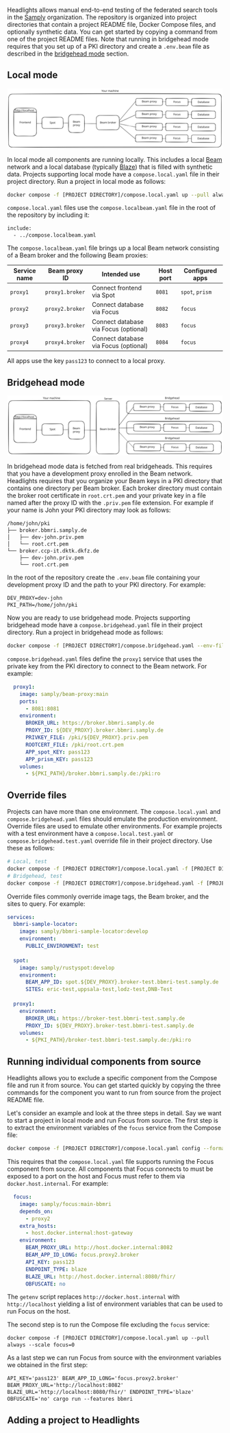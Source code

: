 Headlights allows manual end-to-end testing of the federated search tools in the [Samply](https://github.com/samply/) organization. The repository is organized into project directories that contain a project README file, Docker Compose files, and optionally synthetic data. You can get started by copying a command from one of the project README files. Note that running in bridgehead mode requires that you set up of a PKI directory and create a `.env.beam` file as described in the [bridgehead mode](#bridgehead-mode) section.

## Local mode

![Local mode sketch](./local-mode-sketch.svg)

In local mode all components are running locally. This includes a local [Beam](https://github.com/samply/beam) network and a local database (typically [Blaze](https://github.com/samply/blaze)) that is filled with synthetic data. Projects supporting local mode have a `compose.local.yaml` file in their project directory. Run a project in local mode as follows:

```bash
docker compose -f [PROJECT DIRECTORY]/compose.local.yaml up --pull always
```

`compose.local.yaml` files use the `compose.localbeam.yaml` file in the root of the repository by including it:

```
include:
  - ../compose.localbeam.yaml
```

The `compose.localbeam.yaml` file brings up a local Beam network consisting of a Beam broker and the following Beam proxies:

| Service name | Beam proxy ID | Intended use | Host port | Configured apps |
| ----- | ----- | --- | --- | --- |
| `proxy1` | `proxy1.broker` | Connect frontend via Spot | `8081` | `spot`, `prism` |
| `proxy2` | `proxy2.broker` | Connect database via Focus | `8082` | `focus` |
| `proxy3` | `proxy3.broker` | Connect database via Focus (optional) | `8083` | `focus` |
| `proxy4` | `proxy4.broker` | Connect database via Focus (optional) | `8084` | `focus` |

All apps use the key `pass123` to connect to a local proxy.

## Bridgehead mode

![Bridgehead mode sketch](./bridgehead-mode-sketch.svg)

In bridgehead mode data is fetched from real bridgeheads. This requires that you have a development proxy enrolled in the Beam network. Headlights requires that you organize your Beam keys in a PKI directory that contains one directory per Beam broker. Each broker directory must contain the broker root certificate in `root.crt.pem` and your private key in a file named after the proxy ID with the `.priv.pem` file extension. For example if your name is John your PKI directory may look as follows:

```
/home/john/pki
├── broker.bbmri.samply.de
│   ├── dev-john.priv.pem
│   └── root.crt.pem
└── broker.ccp-it.dktk.dkfz.de
    ├── dev-john.priv.pem
    └── root.crt.pem
```

In the root of the repository create the `.env.beam` file containing your development proxy ID and the path to your PKI directory. For example:

```
DEV_PROXY=dev-john
PKI_PATH=/home/john/pki
```

Now you are ready to use bridgehead mode. Projects supporting bridgehead mode have a `compose.bridgehead.yaml` file in their project directory. Run a project in bridgehead mode as follows:

```bash
docker compose -f [PROJECT DIRECTORY]/compose.bridgehead.yaml --env-file .env.beam up --pull always
```

`compose.bridgehead.yaml` files define the `proxy1` service that uses the private key from the PKI directory to connect to the Beam network. For example:

```yaml
  proxy1:
    image: samply/beam-proxy:main
    ports:
      - 8081:8081
    environment:
      BROKER_URL: https://broker.bbmri.samply.de
      PROXY_ID: ${DEV_PROXY}.broker.bbmri.samply.de
      PRIVKEY_FILE: /pki/${DEV_PROXY}.priv.pem
      ROOTCERT_FILE: /pki/root.crt.pem
      APP_spot_KEY: pass123
      APP_prism_KEY: pass123
    volumes:
      - ${PKI_PATH}/broker.bbmri.samply.de:/pki:ro
```

## Override files
Projects can have more than one environment. The `compose.local.yaml` and `compose.bridgehead.yaml` files should emulate the production environment. Override files are used to emulate other environments. For example projects with a test environment have a `compose.local.test.yaml` or `compose.bridgehead.test.yaml` override file in their project directory. Use these as follows:

```bash
# Local, test
docker compose -f [PROJECT DIRECTORY]/compose.local.yaml -f [PROJECT DIRECTORY]/compose.local.test.yaml up --pull always
# Bridgehead, test
docker compose -f [PROJECT DIRECTORY]/compose.bridgehead.yaml -f [PROJECT DIRECTORY]/compose.bridgehead.test.yaml --env-file .env.beam up --pull always
```

Override files commonly override image tags, the Beam broker, and the sites to query. For example:

```yaml
services:
  bbmri-sample-locator:
    image: samply/bbmri-sample-locator:develop
    environment:
      PUBLIC_ENVIRONMENT: test
  
  spot:
    image: samply/rustyspot:develop
    environment:
      BEAM_APP_ID: spot.${DEV_PROXY}.broker-test.bbmri-test.samply.de
      SITES: eric-test,uppsala-test,lodz-test,DNB-Test

  proxy1:
    environment:
      BROKER_URL: https://broker-test.bbmri-test.samply.de
      PROXY_ID: ${DEV_PROXY}.broker-test.bbmri-test.samply.de
    volumes:
      - ${PKI_PATH}/broker-test.bbmri-test.samply.de:/pki:ro
```

## Running individual components from source

Headlights allows you to exclude a specific component from the Compose file and run it from source. You can get started quickly by copying the three commands for the component you want to run from source from the project README file.

Let's consider an example and look at the three steps in detail. Say we want to start a project in local mode and run Focus from source. The first step is to extract the environment variables of the `focus` service from the Compose file:

```bash
docker compose -f [PROJECT DIRECTORY]/compose.local.yaml config --format json | ./getenv focus
```

This requires that the `compose.local.yaml` file supports running the Focus component from source. All components that Focus connects to must be exposed to a port on the host and Focus must refer to them via `docker.host.internal`. For example:

```yaml
  focus:
    image: samply/focus:main-bbmri
    depends_on:
      - proxy2
    extra_hosts:
      - host.docker.internal:host-gateway
    environment:
      BEAM_PROXY_URL: http://host.docker.internal:8082
      BEAM_APP_ID_LONG: focus.proxy2.broker
      API_KEY: pass123
      ENDPOINT_TYPE: blaze
      BLAZE_URL: http://host.docker.internal:8080/fhir/
      OBFUSCATE: no
```

The `getenv` script replaces `http://docker.host.internal` with `http://localhost` yielding a list of environment variables that can be used to run Focus on the host.

The second step is to run the Compose file excluding the `focus` service:

```
docker compose -f [PROJECT DIRECTORY]/compose.local.yaml up --pull always --scale focus=0
```

As a last step we can run Focus from source with the environment variables we obtained in the first step:

```
API_KEY='pass123' BEAM_APP_ID_LONG='focus.proxy2.broker' BEAM_PROXY_URL='http://localhost:8082' BLAZE_URL='http://localhost:8080/fhir/' ENDPOINT_TYPE='blaze' OBFUSCATE='no' cargo run --features bbmri
```

## Adding a project to Headlights
